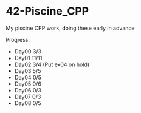 # 42-Piscine_CPP
My piscine CPP work, doing these early in advance

Progress:
- Day00 3/3
- Day01 11/11
- Day02 3/4 (Put ex04 on hold)
- Day03 5/5
- Day04 0/5
- Day05 0/6
- Day06 0/3
- Day07 0/3
- Day08 0/5
